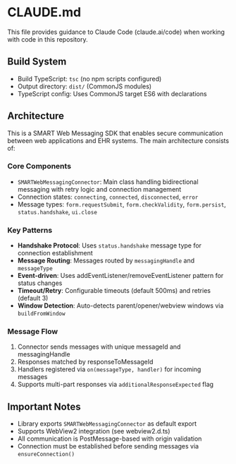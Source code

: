 # CLAUDE.md

This file provides guidance to Claude Code (claude.ai/code) when working with code in this repository.

## Build System

- Build TypeScript: `tsc` (no npm scripts configured)
- Output directory: `dist/` (CommonJS modules)
- TypeScript config: Uses CommonJS target ES6 with declarations

## Architecture

This is a SMART Web Messaging SDK that enables secure communication between web applications and EHR systems. The main architecture consists of:

### Core Components

- `SMARTWebMessagingConnector`: Main class handling bidirectional messaging with retry logic and connection management
- Connection states: `connecting`, `connected`, `disconnected`, `error`
- Message types: `form.requestSubmit`, `form.checkValidity`, `form.persist`, `status.handshake`, `ui.close`

### Key Patterns

- **Handshake Protocol**: Uses `status.handshake` message type for connection establishment
- **Message Routing**: Messages routed by `messagingHandle` and `messageType`
- **Event-driven**: Uses addEventListener/removeEventListener pattern for status changes
- **Timeout/Retry**: Configurable timeouts (default 500ms) and retries (default 3)
- **Window Detection**: Auto-detects parent/opener/webview windows via `buildFromWindow`

### Message Flow

1. Connector sends messages with unique messageId and messagingHandle
2. Responses matched by responseToMessageId
3. Handlers registered via `on(messageType, handler)` for incoming messages
4. Supports multi-part responses via `additionalResponseExpected` flag

## Important Notes

- Library exports `SMARTWebMessagingConnector` as default export
- Supports WebView2 integration (see webview2.d.ts)
- All communication is PostMessage-based with origin validation
- Connection must be established before sending messages via `ensureConnection()`